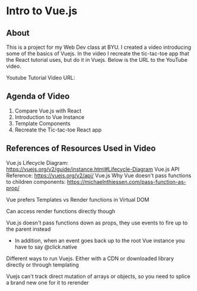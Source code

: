# Intro to Vue.js

## About
This is a project for my Web Dev class at BYU. I created a video introducing some of the basics of Vuejs. In the video I recreate the tic-tac-toe app that the React tutorial uses, but do it in Vuejs. Below is the URL to the YouTube video. 

Youtube Tutorial Video URL: 

## Agenda of Video
1. Compare Vue.js with React
2. Introduction to Vue Instance
3. Template Components
4. Recreate the Tic-tac-toe React app

## References of Resources Used in Video
Vue.js Lifecycle Diagram: https://vuejs.org/v2/guide/instance.html#Lifecycle-Diagram
Vue.js API Reference: https://vuejs.org/v2/api/
Vue.js Why Vue doesn't pass functions to children components: https://michaelnthiessen.com/pass-function-as-prop/

Vue prefers Templates vs Render functions in Virtual DOM

Can access render functions directly though

Vue.js doesn't pass functions down as props, they use events to fire up to the parent instead
- In addition, when an event goes back up to the root Vue instance you have to say @click.native

Different ways to run Vuejs. Either with a CDN or downloaded library directly or through templating

Vuejs can't track direct mutation of arrays or objects, so you need to splice a brand new one for it to rerender